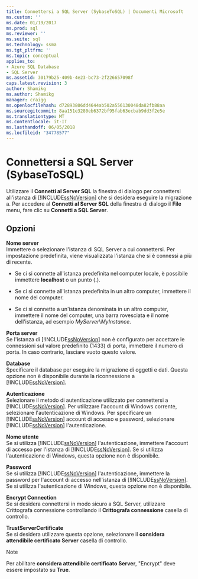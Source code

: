 ```yaml
---
title: Connettersi a SQL Server (SybaseToSQL) | Documenti Microsoft
ms.custom: ''
ms.date: 01/19/2017
ms.prod: sql
ms.reviewer: ''
ms.suite: sql
ms.technology: ssma
ms.tgt_pltfrm: ''
ms.topic: conceptual
applies_to:
- Azure SQL Database
- SQL Server
ms.assetid: 30179b25-409b-4e23-bc73-2f226657098f
caps.latest.revision: 3
author: Shamikg
ms.author: Shamikg
manager: craigg
ms.openlocfilehash: d72893806dd4644ab502a556130048da82fb88aa
ms.sourcegitcommit: 8aa151e3280eb6372bf95fab63ecbab9dd3f2e5e
ms.translationtype: MT
ms.contentlocale: it-IT
ms.lasthandoff: 06/05/2018
ms.locfileid: "34778577"
---
```

# <a name="connect-to-sql-server-sybasetosql"></a>Connettersi a SQL Server (SybaseToSQL)
Utilizzare il **Connetti al Server SQL** la finestra di dialogo per connettersi all'istanza di [!INCLUDE[ssNoVersion](../../includes/ssnoversion_md.md)] che si desidera eseguire la migrazione a. Per accedere al **Connetti al Server SQL** della finestra di dialogo il **File** menu, fare clic su **Connetti a SQL Server**.  
  
## <a name="options"></a>Opzioni  
**Nome server**  
Immettere o selezionare l'istanza di SQL Server a cui connettersi. Per impostazione predefinita, viene visualizzata l'istanza che si è connessi a più di recente.  
  
-   Se ci si connette all'istanza predefinita nel computer locale, è possibile immettere **localhost** o un punto (**.**).  
  
-   Se ci si connette all'istanza predefinita in un altro computer, immettere il nome del computer.  
  
-   Se ci si connette a un'istanza denominata in un altro computer, immettere il nome del computer, una barra rovesciata e il nome dell'istanza, ad esempio *MyServer*\\*MyInstance*.  
  
**Porta server**  
Se l'istanza di [!INCLUDE[ssNoVersion](../../includes/ssnoversion_md.md)] non è configurato per accettare le connessioni sul valore predefinito (1433) di porta, immettere il numero di porta. In caso contrario, lasciare vuoto questo valore.  
  
**Database**  
Specificare il database per eseguire la migrazione di oggetti e dati. Questa opzione non è disponibile durante la riconnessione a [!INCLUDE[ssNoVersion](../../includes/ssnoversion_md.md)].  
  
**Autenticazione**  
Selezionare il metodo di autenticazione utilizzato per connettersi a [!INCLUDE[ssNoVersion](../../includes/ssnoversion_md.md)]. Per utilizzare l'account di Windows corrente, selezionare l'autenticazione di Windows. Per specificare un [!INCLUDE[ssNoVersion](../../includes/ssnoversion_md.md)] account di accesso e password, selezionare [!INCLUDE[ssNoVersion](../../includes/ssnoversion_md.md)] l'autenticazione.  
  
**Nome utente**  
Se si utilizza [!INCLUDE[ssNoVersion](../../includes/ssnoversion_md.md)] l'autenticazione, immettere l'account di accesso per l'istanza di [!INCLUDE[ssNoVersion](../../includes/ssnoversion_md.md)]. Se si utilizza l'autenticazione di Windows, questa opzione non è disponibile.  
  
**Password**  
Se si utilizza [!INCLUDE[ssNoVersion](../../includes/ssnoversion_md.md)] l'autenticazione, immettere la password per l'account di accesso nell'istanza di [!INCLUDE[ssNoVersion](../../includes/ssnoversion_md.md)]. Se si utilizza l'autenticazione di Windows, questa opzione non è disponibile.  
  
**Encrypt Connection**  
Se si desidera connettersi in modo sicuro a SQL Server, utilizzare Crittografa connessione controllando il **Crittografa connessione** casella di controllo.  
  
**TrustServerCertificate**  
Se si desidera utilizzare questa opzione, selezionare il **considera attendibile certificato Server** casella di controllo.  
  
> [!NOTE]  
> Per abilitare **considera attendibile certificato Server**, "Encrypt" deve essere impostato su **True**.  
  
